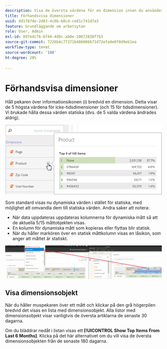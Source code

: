 ```yaml
---
description: Visa de översta värdena för en dimension innan du använder den i ett projekt.
title: Förhandsvisa dimensioner
uuid: dd1f87de-2d83-4c6b-b8cd-ce81c741d7a3
feature: Grundläggande om arbetsytan
role: User, Admin
exl-id: 897edc76-6744-4d8c-ab0e-20672838f7b3
source-git-commit: 7226b4c77371b486006671d72efa9e0f0d9eb1ea
workflow-type: tm+mt
source-wordcount: '188'
ht-degree: 28%

---
```


# Förhandsvisa dimensioner

Håll pekaren över informationsikonen (i) bredvid en dimension. Detta visar de 5 högsta värdena för icke-tidsdimensioner (och 15 för tidsdimensioner). Vi brukade hålla dessa värden statiska (dvs. de 5 valda värdena ändrades aldrig).

![](assets/dimension-preview.png)

Som standard visas nu dynamiska värden i stället för statiska, med möjlighet att omvandla dem till statiska värden. Andra saker att notera:

* När data uppdateras uppdateras kolumnerna för dynamiska mått så att de aktuella 5/15 måttobjekten visas.
* En kolumn för dynamiska mått som kopieras eller flyttas blir statisk.
* När du håller markören över en statisk måttkolumn visas en låsikon, som anger att måttet är statiskt.

![](assets/dimension_static.png)

## Visa dimensionsobjekt

När du håller muspekaren över ett mått och klickar på den grå högerpilen bredvid det visas en lista med dimensionsobjekt. Alla listor med dimensionsobjekt visar vanligtvis de översta artiklarna de senaste 30 dagarna.

Om du bläddrar nedåt i listan visas ett **[!UICONTROL Show Top Items From Last 6 Months]**. Klicka på det här alternativet om du vill visa de översta dimensionsobjekten från de senaste 180 dagarna.

